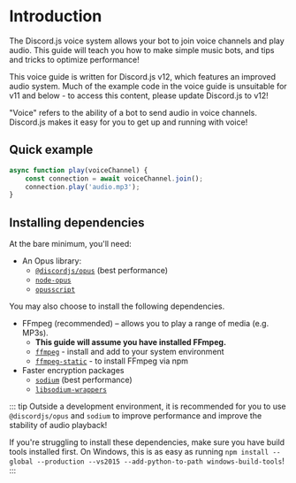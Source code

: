 # Introduction

<branch version="11.x">

The Discord.js voice system allows your bot to join voice channels and play audio. This guide will teach you how to make simple music bots, and tips and tricks to optimize performance!

This voice guide is written for Discord.js v12, which features an improved audio system. Much of the example code in the voice guide is unsuitable for v11 and below - to access this content, please update Discord.js to v12!

</branch>
<branch version="12.x">

"Voice" refers to the ability of a bot to send audio in voice channels. Discord.js makes it easy for you to get up and running with voice!

## Quick example
```js
async function play(voiceChannel) {
    const connection = await voiceChannel.join();
    connection.play('audio.mp3');
}
```

## Installing dependencies

At the bare minimum, you'll need:

- An Opus library:
  - [`@discordjs/opus`](https://github.com/discordjs/opus) (best performance)
  - [`node-opus`](https://github.com/Rantanen/node-opus/)
  - [`opusscript`](https://github.com/abalabahaha/opusscript/)

You may also choose to install the following dependencies.

- FFmpeg (recommended) – allows you to play a range of media (e.g. MP3s).
  - **This guide will assume you have installed FFmpeg.**
  - [`ffmpeg`](https://ffmpeg.org/) - install and add to your system environment
  - [`ffmpeg-static`](https://www.npmjs.com/package/ffmpeg-static) - to install FFmpeg via npm
- Faster encryption packages
  - [`sodium`](https://www.npmjs.com/package/sodium) (best performance)
  - [`libsodium-wrappers`](https://www.npmjs.com/package/libsodium-wrappers)

::: tip
Outside a development environment, it is recommended for you to use `@discordjs/opus` and `sodium` to improve performance and improve the stability of audio playback!

If you're struggling to install these dependencies, make sure you have build tools installed first. On Windows, this is as easy as running `npm install --global --production --vs2015 --add-python-to-path windows-build-tools`!
:::

</branch>